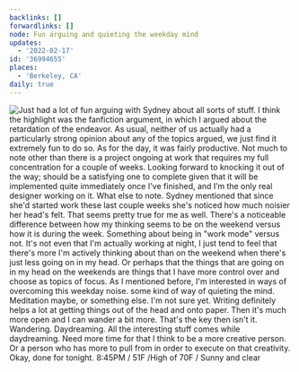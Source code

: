 ```yaml
---
backlinks: []
forwardlinks: []
node: Fun arguing and quieting the weekday mind
updates:
  - '2022-02-17'
id: '36994655'
places:
  - 'Berkeley, CA'
daily: true
---
```

![Just had a lot of fun arguing with Sydney about all sorts of stuff. I think the highlight was the fanfiction argument, in which I argued about the retardation of the endeavor. As usual, neither of us actually had a particularly strong opinion about any of the topics argued, we just find it extremely fun to do so. As for the day, it was fairly productive. Not much to note other than there is a project ongoing at work that requires my full concentration for a couple of weeks. Looking forward to knocking it out of the way; should be a satisfying one to complete given that it will be implemented quite immediately once I've finished, and I’m the only real designer working on it. What else to note. Sydney mentioned that since she'd started work these last couple weeks she's noticed how much noisier her head's felt. That seems pretty true for me as well. There's a noticeable difference between how my thinking seems to be on the weekend versus how it is during the week. Something about being in "work mode" versus not. It's not even that I'm actually working at night, I just tend to feel that there's more I'm actively thinking about than on the weekend when there's just less going on in my head. Or perhaps that the things that are going on in my head on the weekends are things that I have more control over and choose as topics of focus. As I mentioned before, I'm interested in ways of overcoming this weekday noise. some kind of way of quieting the mind. Meditation maybe, or something else. I'm not sure yet. Writing definitely helps a lot at getting things out of the head and onto paper. Then it's much more open and I can wander a bit more. That's the key then isn't it. Wandering. Daydreaming. All the interesting stuff comes while daydreaming. Need more time for that I think to be a more creative person. Or a person who has more to pull from in order to execute on that creativity. Okay, done for tonight. 8:45PM / 51F /High of 70F / Sunny and clear](images/36994655/jqOBUYBqzb-daily.webp "")
